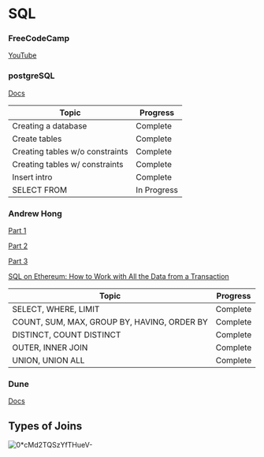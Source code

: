 # SQL

### FreeCodeCamp
[YouTube](https://www.youtube.com/watch?v=qw--VYLpxG4)

### postgreSQL
[Docs](https://www.postgresql.org/docs/current/)

| Topic | Progress |
| --- | --- |
| Creating a database | Complete |
| Create tables | Complete |
| Creating tables w/o constraints | Complete |
| Creating tables w/ constraints | Complete |
| Insert intro | Complete |
| SELECT FROM | In Progress |


### Andrew Hong
[Part 1](https://towardsdatascience.com/your-guide-to-basic-sql-while-learning-ethereum-at-the-same-time-9eac17a05929)

[Part 2](https://towardsdatascience.com/your-guide-to-intermediate-sql-while-learning-ethereum-at-the-same-time-7b25119ef1e2?source=user_profile---------6----------------------------)

[Part 3](https://towardsdatascience.com/learning-sql-and-ethereum-part-3-5422f080ad36)

[SQL on Ethereum: How to Work with All the Data from a Transaction](https://ath.mirror.xyz/mbR1n_CvflL1KIKCTG42bnM4HpfGBqDPNndH8mu2eJw)

| Topic | Progress |
| --- | --- |
| SELECT, WHERE, LIMIT | Complete |
| COUNT, SUM, MAX, GROUP BY, HAVING, ORDER BY | Complete |
| DISTINCT, COUNT DISTINCT | Complete |
| OUTER, INNER JOIN | Complete |
| UNION, UNION ALL | Complete |

### Dune
[Docs](https://docs.dune.xyz)

## Types of Joins

![0*cMd2TQSzYfTHueV-](https://user-images.githubusercontent.com/71903100/155638098-e35a88cd-b73b-4352-883b-deb82a24cc85.jpeg)
